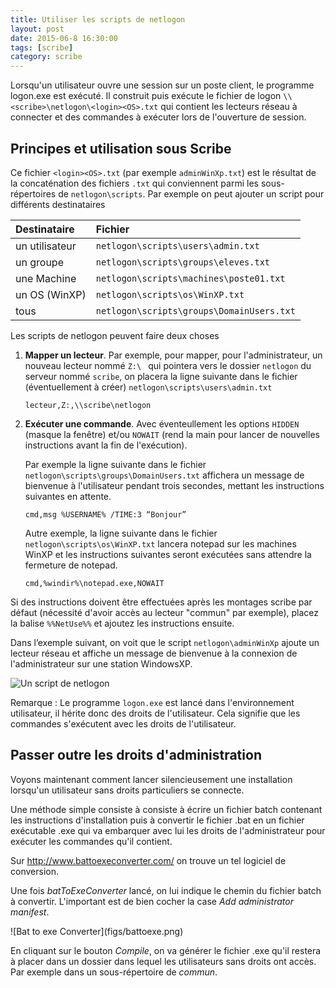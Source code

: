 ```yaml
---
title: Utiliser les scripts de netlogon
layout: post
date: 2015-06-8 16:30:00
tags: [scribe]
category: scribe
---
```


Lorsqu'un utilisateur ouvre une session sur un poste client, le programme
logon.exe est exécuté. Il construit puis exécute le fichier de logon
`\\<scribe>\netlogon\<login><OS>.txt` qui contient les lecteurs réseau à
connecter et des commandes à exécuter lors de l'ouverture de session.

## Principes et utilisation sous Scribe

Ce fichier `<login><OS>.txt` (par exemple `adminWinXp.txt`) est le résultat
de la concaténation des fichiers `.txt` qui conviennent parmi les
sous-répertoires de `netlogon\scripts`. Par exemple on peut ajouter un script
pour différents destinataires

| Destinataire    |  Fichier
|:----------------|:--------------------------------------
| un utilisateur  | `netlogon\scripts\users\admin.txt`
| un groupe       | `netlogon\scripts\groups\eleves.txt`
| une Machine     | `netlogon\scripts\machines\poste01.txt`
| un OS (WinXP)   | `netlogon\scripts\os\WinXP.txt`
| tous            | `netlogon\scripts\groups\DomainUsers.txt`


Les scripts de netlogon peuvent faire deux choses 

1.  **Mapper un lecteur**. Par exemple, pour mapper, pour l'administrateur, un
    nouveau lecteur nommé `Z:\ ` qui pointera vers le dossier `netlogon` du
    serveur nommé `scribe`, on placera la ligne suivante dans le fichier
    (éventuellement à créer) `netlogon\scripts\users\admin.txt`

        lecteur,Z:,\\scribe\netlogon

2.  **Exécuter une commande**. Avec éventeullement les options `HIDDEN` (masque la
    fenêtre) et/ou `NOWAIT` (rend la main pour lancer de nouvelles instructions
    avant la fin de l'exécution).

    Par exemple la ligne suivante dans le fichier
    `netlogon\scripts\groups\DomainUsers.txt` affichera un message de bienvenue
    à l'utilisateur  pendant trois secondes, mettant les instructions suivantes
    en attente.

        cmd,msg %USERNAME% /TIME:3 “Bonjour”

    Autre exemple, la ligne suivante dans le fichier `netlogon\scripts\os\WinXP.txt`
    lancera notepad sur les machines WinXP et les instructions suivantes seront
    exécutées sans attendre la fermeture de notepad.

        cmd,%windir%\notepad.exe,NOWAIT

Si des instructions doivent être effectuées après les montages scribe par défaut
(nécessité d'avoir accès au lecteur "commun" par exemple), placez la balise
`%%NetUse%%` et ajoutez les instructions ensuite.

Dans l’exemple suivant, on voit que le script
`netlogon\adminWinXp` ajoute un lecteur réseau et affiche un message
de bienvenue à la connexion de l'administrateur sur une station WindowsXP.

![Un script de netlogon](figs/scribe_html_m2d0d8a5c.png)

Remarque : Le programme `logon.exe` est lancé dans l'environnement utilisateur,
il hérite donc des droits de l'utilisateur. Cela signifie que les commandes
s'exécutent avec les droits de l'utilisateur.


## Passer outre les droits d'administration

Voyons maintenant comment lancer silencieusement une installation lorsqu'un
utilisateur sans droits particuliers se connecte.

Une méthode simple consiste à consiste à écrire un fichier batch contenant les
instructions d'installation puis à convertir le fichier .bat en un fichier
exécutable .exe qui va embarquer avec lui les droits de l'administrateur pour
exécuter les commandes qu'il contient.

Sur <http://www.battoexeconverter.com/> on trouve un tel logiciel de conversion.

Une fois *batToExeConverter* lancé, on lui indique le chemin du fichier batch
à convertir. L'important est de bien cocher la case *Add administrator manifest*.

![Bat to exe Converter\](figs/battoexe.png)

En cliquant sur le bouton *Compile*, on va générer le fichier .exe qu'il restera
à placer dans un dossier dans lequel les utilisateurs sans droits ont accès.
Par exemple dans un sous-répertoire de *commun*.

